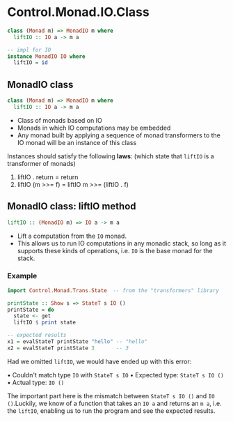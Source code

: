 # Control.Monad.IO.Class

```hs
class (Monad m) => MonadIO m where
  liftIO :: IO a -> m a

-- impl for IO
instance MonadIO IO where
  liftIO = id
```

## MonadIO class

```hs
class (Monad m) => MonadIO m where
  liftIO :: IO a -> m a
```

- Class of monads based on IO
- Monads in which IO computations may be embedded
- Any monad built by applying a sequence of monad transformers to the IO monad will be an instance of this class


Instances should satisfy the following **laws**:
(which state that `liftIO` is a transformer of monads)
1. liftIO . return = return
2. liftIO (m >>= f) = liftIO m >>= (liftIO . f)


## MonadIO class: liftIO method

```hs
liftIO :: (MonadIO m) => IO a -> m a
```

- Lift a computation from the `IO` monad.
- This allows us to run IO computations in any monadic stack, so long as it supports these kinds of operations, i.e. `IO` is the base monad for the stack.


### Example

```hs
import Control.Monad.Trans.State  -- from the "transformers" library

printState :: Show s => StateT s IO ()
printState = do
  state <- get
  liftIO $ print state

-- expected results
x1 = evalStateT printState "hello" -- "hello"
x2 = evalStateT printState 3       -- 3
```

Had we omitted `liftIO`, we would have ended up with this error:

  • Couldn't match type `IO` with `StateT s IO`
  • Expected type: `StateT s IO ()`
  • Actual type: `IO ()`

The important part here is the mismatch between `StateT s IO ()` and `IO ()`.Luckily, we know of a function that takes an `IO a` and returns an `m a`, i.e. the `liftIO`, enabling us to run the program and see the expected results.
